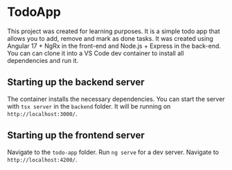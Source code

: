 # TodoApp

This project was created for learning purposes. It is a simple todo app that allows you to add, remove and mark as done tasks. It was created using Angular 17 + NgRx in the front-end and Node.js + Express in the back-end.
You can can clone it into a VS Code dev container to install all dependencies and run it.

## Starting up the backend server

The container installs the necessary dependencies.
You can start the server with `tsx server` in the `backend` folder. It will be running on `http://localhost:3000/`.

## Starting up the frontend server

Navigate to the `todo-app` folder.
Run `ng serve` for a dev server. Navigate to `http://localhost:4200/`.
